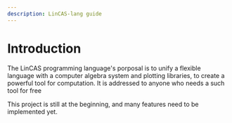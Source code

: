 ```yaml
---
description: LinCAS-lang guide
---
```


# Introduction

The LinCAS programming language's porposal is to unify a flexible language with a computer algebra system and plotting libraries, to create a powerful tool for computation. It is addressed to anyone who needs a such tool for free

This project is still at the beginning, and many features need to be implemented yet.

